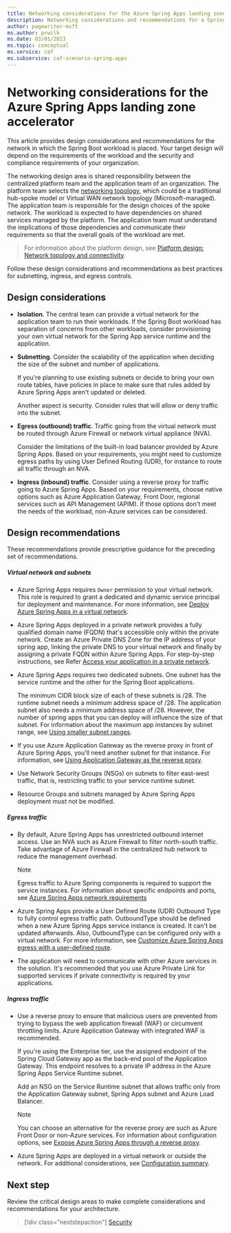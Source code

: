 ```yaml
---
title: Networking considerations for the Azure Spring Apps landing zone accelerator
description: Networking considerations and recommendations for a Spring Boot workload.
author: pagewriter-msft
ms.author: prwilk
ms.date: 03/01/2023
ms.topic: conceptual
ms.service: caf
ms.subservice: caf-scenario-spring-apps
---
```


# Networking considerations for the Azure Spring Apps landing zone accelerator

This article provides design considerations and recommendations for the network in which the Spring Boot workload is placed. Your target design will depend on the requirements of the workload and the security and compliance requirements of your organization.  

The networking design area is shared responsibility between the centralized platform team and the application team of an organization. The platform team selects the [networking topology](/azure/cloud-adoption-framework/ready/landing-zone/design-area/network-topology-and-connectivity#topology), which could be a traditional hub-spoke model or Virtual WAN network topology (Microsoft-managed). The application team is responsible for the design choices of the spoke network. The workload is expected to have dependencies on shared services managed by the platform. The application team must understand the implications of those dependencies and communicate their requirements so that the overall goals of the workload are met. 

> For information about the platform design, see [Platform design: Network topology and connectivity](/azure/cloud-adoption-framework/ready/landing-zone/design-area/network-topology-and-connectivity).

Follow these design considerations and recommendations as best practices for subnetting, ingress, and egress controls. 

## Design considerations

 - **Isolation**. The central team can provide a virtual network for the application team to run their workloads. If the Spring Boot workload has separation of concerns from other workloads, consider provisioning your own virtual network for the Spring App service runtime and the application.
 
 - **Subnetting**.  Consider the scalability of the application when deciding the size of the subnet and number of applications.

    If you're planning to use existing subnets or decide to bring your own route tables, have policies in place to make sure that rules added by Azure Spring Apps aren't updated or deleted.

    Another aspect is security. Consider rules that will allow or deny traffic into the subnet.

 - **Egress (outbound) traffic**. Traffic going from the virtual network must be routed through Azure Firewall or network virtual appliance (NVA). 

    Consider the limitations of the built-in load balancer provided by Azure Spring Apps. Based on your requirements, you might need to customize egress paths by using User Defined Routing (UDR), for instance to route all traffic through an NVA. 

- **Ingress (inbound) traffic**. Consider using a reverse proxy for traffic going to Azure Spring Apps. Based on your requirements, choose native options such as Azure Application Gateway, Front Door, regional services such as API Management (APIM). If those options don't meet the needs of the workload, non-Azure services can be considered.    

## Design recommendations

These recommendations provide prescriptive guidance for the preceding set of recommendations.

##### Virtual network and subnets

- Azure Spring Apps requires `Owner` permission to your virtual network. This role is required to grant a dedicated and dynamic service principal for deployment and maintenance. For more information, see [Deploy Azure Spring Apps in a virtual network](/azure/spring-apps/how-to-deploy-in-azure-virtual-network).

- Azure Spring Apps deployed in a private network provides a fully qualified domain name (FQDN) that's accessible only within the private network. Create an Azure Private DNS Zone for the IP address of your spring app, linking the private DNS to your virtual network and finally by assigning a private FQDN within Azure Spring Apps. For step-by-step instructions, see Refer [Access your application in a private network](/azure/spring-apps/access-app-virtual-network).


- Azure Spring Apps requires two dedicated subnets. One subnet has the service runtime and the other for the Spring Boot applications.

    The minimum CIDR block size of each of these subnets is /28. The runtime subnet needs a  minimum address space of /28. The application subnet also needs a minimum address space of /28. However, the number of spring apps that you can deploy will influence the size of that subnet. For information about the maximum app instances by subnet range, see [Using smaller subnet ranges](/azure/spring-apps/how-to-deploy-in-azure-virtual-network?tabs=azure-portal#using-smaller-subnet-ranges).

- If you use Azure Application Gateway as the reverse proxy in front of Azure Spring Apps, you'll need another subnet for that instance. For information, see [Using Application Gateway as the reverse proxy](/azure/architecture/reference-architectures/microservices/spring-cloud-reverse-proxy#scenario-1-using-application-gateway-as-the-reverse-proxy).

- Use Network Security Groups (NSGs) on subnets to filter east-west traffic, that is,  restricting traffic to your service runtime subnet. 

- Resource Groups and subnets managed by Azure Spring Apps deployment must not be modified.

##### Egress traffic

- By default, Azure Spring Apps has unrestricted outbound internet access. Use an NVA such as Azure Firewall to filter north-south traffic. Take advantage of Azure Firewall in the centralized hub network to reduce the management overhead. 

    > [!NOTE]
    >Egress traffic to Azure Spring components is required to support the service instances. For information about specific endpoints and ports, see [Azure Spring Apps network requirements](/azure/spring-apps/vnet-customer-responsibilities#azure-spring-apps-network-requirements)

- Azure Spring Apps provide a User Defined Route (UDR) Outbound Type to fully control egress traffic path. OutboundType should be defined when a new Azure Spring Apps service instance is created. It can't be updated afterwards. Also, OutboundType can be configured only with a virtual network. For more information, see [Customize Azure Spring Apps egress with a user-defined route](/azure/spring-apps/concept-outbound-type).

- The application will need to communicate with other Azure services in the solution. It's  recommended that you use Azure Private Link for supported services if private connectivity is required by your applications.


##### Ingress traffic
 
- Use a reverse proxy to ensure that malicious users are prevented from trying to bypass the web application firewall (WAF) or circumvent throttling limits. Azure Application Gateway with integrated WAF is recommended.

    If you're using the Enterprise tier, use the assigned endpoint of the Spring Cloud Gateway app as the back-end pool of the Application Gateway. This endpoint resolves to a private IP address in the Azure Spring Apps Service Runtime subnet.

    Add an NSG on the Service Runtime subnet that allows traffic only from the Application Gateway subnet, Spring Apps subnet and Azure Load Balancer.
 
    > [!NOTE]
    > You can choose an alternative for the reverse proxy are such as Azure Front Door or non-Azure services. For information about configuration options, see [Expose Azure Spring Apps through a reverse proxy](/azure/architecture/reference-architectures/microservices/spring-cloud-reverse-proxy).

- Azure Spring Apps are deployed in a virtual network or outside the network. For additional considerations, see [Configuration summary](/azure/architecture/reference-architectures/microservices/spring-cloud-reverse-proxy#configuration-summary).

## Next step

Review the critical design areas to make complete considerations and recommendations for your architecture. 

> [!div class="nextstepaction"] 
> [Security](./security.md)
